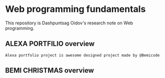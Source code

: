 # Web programming fundamentals

This repository is Dashpuntsag Oidov's research note on Web programming.

## ALEXA PORTFILIO overview

    Alexa portfolio project is awesome designed project made by @Bemicode

## BEMI CHRISTMAS overview
